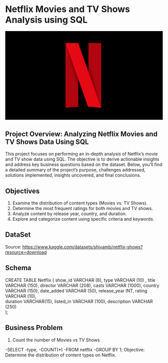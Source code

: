 # Netflix Movies and TV Shows Analysis using SQL

![Netflix Logo](https://github.com/Oriakhi-Osariemen/Netflix_sql_project./blob/main/2772922.webp)

## Project Overview: Analyzing Netflix Movies and TV Shows Data Using SQL

This project focuses on performing an in-depth analysis of Netflix’s movie and TV show data using SQL. 
The objective is to derive actionable insights and address key business questions based on the dataset. 
Below, you’ll find a detailed summary of the project’s purpose, challenges addressed, solutions implemented, insights uncovered, and final conclusions.

## Objectives

1. Examine the distribution of content types (Movies vs. TV Shows).
2. Determine the most frequent ratings for both movies and TV shows.
3. Analyze content by release year, country, and duration.
4. Explore and categorize content using specific criteria and keywords.

## DataSet
Source: https://www.kaggle.com/datasets/shivamb/netflix-shows?resource=download

## Schema 


CREATE TABLE Netflix 
(
	show_id	VARCHAR (6),
	type 	VARCHAR (10) ,
	title 	VARCHAR (150),
	director VARCHAR (208),
	casts	VARCHAR (1000),
	country	VARCHAR (150),
	date_added	VARCHAR (50),
	release_year	INT,
	rating VARCHAR (10),	
	duration VARCHAR(15),
	listed_in	VARCHAR (100),
	description	VARCHAR (250)	
);


## Business Problem 
1. Count the number of Movies vs TV Shows
   
-SELECT 
    -type,
    -COUNT(*)
-FROM netflix
-GROUP BY 1;
Objective: Determine the distribution of content types on Netflix.
